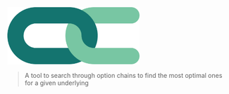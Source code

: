 <img src="./public/logo.svg" alt="optimal chains logo" width="300" height="auto" />

> A tool to search through option chains to find the most optimal ones for a given underlying
